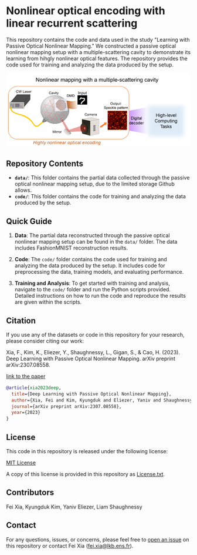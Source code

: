 # Nonlinear optical encoding with linear recurrent scattering

This repository contains the code and data used in the study "Learning with Passive Optical Nonlinear Mapping." We constructed a passive optical nonlinear mapping setup with a multiple-scattering cavity to demonstrate its learning from hihgly nonlinear optical features. The repository provides the code used for training and analyzing the data produced by the setup.

![Concept Figure](https://github.com/comediaLKB/learning_with_passive_optical_nonlinear_mapping/blob/main/Concept_figure.png)

## Repository Contents

- **`data/`**: This folder contains the partial data collected through the passive optical nonlinear mapping setup, due to the limited storage Github allows.
- **`code/`**: This folder contains the code for training and analyzing the data produced by the setup.

## Quick Guide

1. **Data**: The partial data reconstructed through the passive optical nonlinear mapping setup can be found in the `data/` folder. The data includes FashionMNIST reconstruction results.

2. **Code**: The `code/` folder contains the code used for training and analyzing the data produced by the setup. It includes code for preprocessing the data, training models, and evaluating performance.

3. **Training and Analysis**: To get started with training and analysis, navigate to the `code/` folder and run the Python scripts provided. Detailed instructions on how to run the code and reproduce the results are given within the scripts.

## Citation

If you use any of the datasets or code in this repository for your research, please consider citing our work:

Xia, F., Kim, K., Eliezer, Y., Shaughnessy, L., Gigan, S., & Cao, H. (2023). Deep Learning with Passive Optical Nonlinear Mapping. arXiv preprint arXiv:2307.08558.

[link to the paper](https://arxiv.org/abs/2307.08558)


```bibtex
@article{xia2023deep,
  title={Deep Learning with Passive Optical Nonlinear Mapping},
  author={Xia, Fei and Kim, Kyungduk and Eliezer, Yaniv and Shaughnessy, Liam and Gigan, Sylvain and Cao, Hui},
  journal={arXiv preprint arXiv:2307.08558},
  year={2023}
}
```
## License

This code in this repository is released under the following license:

[MIT License](LICENSE.txt)

A copy of this license is provided in this repository as [License.txt](LICENSE.txt).

## Contributors

Fei Xia, Kyungduk Kim, Yaniv Eliezer, Liam Shaughnessy

## Contact

For any questions, issues, or concerns, please feel free to [open an issue](https://github.com/your_username/repository_name/issues) on this repository or contact Fei Xia (fei.xia@lkb.ens.fr).
